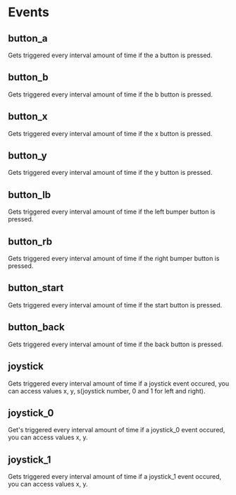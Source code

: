 # Events

## button_a

Gets triggered every interval amount of time if the a button is pressed.

## button_b

Gets triggered every interval amount of time if the b button is pressed.

## button_x

Gets triggered every interval amount of time if the x button is pressed.

## button_y

Gets triggered every interval amount of time if the y button is pressed.

## button_lb

Gets triggered every interval amount of time if the left bumper button is pressed.

## button_rb

Gets triggered every interval amount of time if the right bumper button is pressed.

## button_start

Gets triggered every interval amount of time if the start button is pressed.

## button_back

Gets triggered every interval amount of time if the back button is pressed.

## joystick

Gets triggered every interval amount of time if a joystick event occured, you can access values x, y, s(joystick number, 0 and 1 for left and right).

## joystick_0

Get's triggered every interval amount of time if a joystick_0 event occured, you can access values x, y.

## joystick_1

Gets triggered every interval amount of time if a joystick_1 event occured, you can access values x, y.